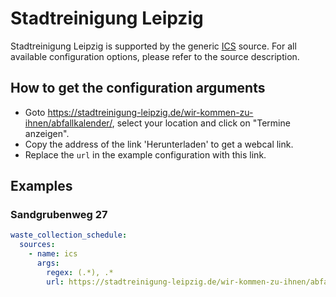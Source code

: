 # Stadtreinigung Leipzig

Stadtreinigung Leipzig is supported by the generic [ICS](/doc/source/ics.md) source. For all available configuration options, please refer to the source description.


## How to get the configuration arguments

- Goto <https://stadtreinigung-leipzig.de/wir-kommen-zu-ihnen/abfallkalender/>, select your location and click on "Termine anzeigen".  
- Copy the address of the link 'Herunterladen' to get a webcal link.
- Replace the `url` in the example configuration with this link.

## Examples

### Sandgrubenweg 27

```yaml
waste_collection_schedule:
  sources:
    - name: ics
      args:
        regex: (.*), .*
        url: https://stadtreinigung-leipzig.de/wir-kommen-zu-ihnen/abfallkalender/ical.ics?position_nos=38296&name=Sandgrubenweg&mode=download
```
